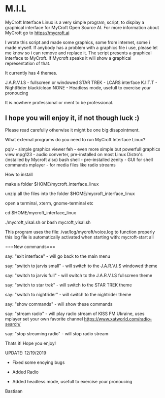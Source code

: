 # M.I.L
MyCroft Interface Linux is a very simple
program, script, to display a graphical interface 
for MyCroft Open Source AI.
For more information about MyCroft go to https://mycroft.ai

I wrote this script and made some graphics, some from internet,
some i made myself. If anybody has a problem with a graphics file
i use, please let me know so i can remove and replace it.
The script presents a graphical interface to MyCroft. If Mycroft
speaks it will show a graphical representation of that.

It currently has 4 themes.

J.A.R.V.I.S - fullscreen or windowed
STAR TREK   - LCARS interface
K.I.T.T     - NightRider black/clean
NONE        - Headless mode, usefull to exercise your pronoucing


It is nowhere professional or ment to be professional. 

I hope you will enjoy it, if not though luck :)
--------------------------------------------------------------------

Please read carefully otherwise it might be one big disapointment.

What external programs do you need to run MyCroft Interface Linux?

pqiv - simple graphics viewer
feh - even more simple but powerfull graphics view
mpg123 - audio converter, pre-installed on most Linux Distro's (installed by Mycroft also)
bash shell - pre-installed
zenity - GUI for shell commands
mplayer - for media files like radio streams

How to install

make a folder $HOME/mycroft_interface_linux

unzip all the files into the folder $HOME/mycroft_interface_linux

open a terminal, xterm, gnome-terminal etc

cd $HOME/mycroft_interface_linux

./mycroft_visal.sh or bash mycroft_visal.sh 

This program uses the file: /var/log/mycroft/voice.log to function properly
this log file is automatically activated when starting with: mycroft-start all

===New commands===

say: "exit interface" - will go back to the main menu

say: "switch to jarvis small" - will switch to the J.A.R.V.I.S windowed theme

say: "switch to jarvis full" - will switch to the J.A.R.V.I.S fullscreen theme

say: "switch to star trek"  - will switch to the STAR TREK theme

say: "switch to nightrider" - will switch to the nightrider theme

say: "show commands" - will show these commands

say: "stream radio" - will play radio stream of KISS FM Ukraine, uses mplayer
set your own favorite channel https://www.xatworld.com/radio-search/

say: "stop streaming radio" - will stop radio stream


Thats it! Hope you enjoy!


UPDATE: 12/19/2019

- Fixed some enoying bugs

- Added Radio
- Added headless mode, usefull to exercise your pronoucing

Bastiaan
